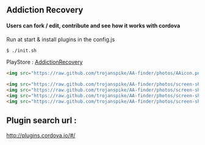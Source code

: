 ## Addiction Recovery
#### Users can fork / edit, contribute and see how it works with cordova

Run at start & install plugins in the config.js
```bash
$ ./init.sh
```

PlayStore : [AddictionRecovery](https://play.google.com/store/apps/details?id=uk.co.sites_ignite.AddictionRecovery)

```html
<img src="https://raw.github.com/trojanspike/AA-finder/photos/AAicon.png" alt="icon" style="width:150px;" />

<img src="https://raw.github.com/trojanspike/AA-finder/photos/screen-shots/home.png" alt="home" style="width:250px;" />
<img src="https://raw.github.com/trojanspike/AA-finder/photos/screen-shots/information.png" alt="Information" style="width:250px;" />
<img src="https://raw.github.com/trojanspike/AA-finder/photos/screen-shots/settings.png" alt="Settings" style="width:250px;" />
<img src="https://raw.github.com/trojanspike/AA-finder/photos/screen-shots/times-info-map.png" alt="Time-infi-map" style="width:250px;" />
```

Plugin search url :
--------------------
http://plugins.cordova.io/#/
